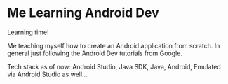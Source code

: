 # Me Learning Android Dev

Learning time!

Me teaching myself how to create an Android application from scratch. In general just following the Android Dev tutorials from Google.

Tech stack as of now: Android Studio, Java SDK, Java, Android, Emulated via Android Studio as well...

